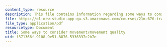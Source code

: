 ```yaml
---
content_type: resource
description: This file contains information regarding some ways to consider movement.
file: https://ol-ocw-studio-app-qa.s3.amazonaws.com/courses/21m-670-traditions-in-american-concert-dance-gender-and-autobiography-spring-2008/f371366f91089e5188765336337c2b7e_MIT21M_670S08_movement.pdf
file_type: application/pdf
resourcetype: Document
title: Some ways to consider movement/movement quality
uid: f371366f-9108-9e51-8876-5336337c2b7e
---
```

